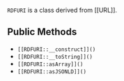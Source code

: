 `RDFURI` is a class derived from [[URL]].

## Public Methods

* `[[RDFURI::__construct]]()`
* `[[RDFURI::__toString]]()`
* `[[RDFURI::asArray]]()`
* `[[RDFURI::asJSONLD]]()`

